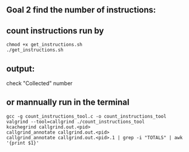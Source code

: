## Goal 2 find the number of instructions:
## count instructions run by 
```
chmod +x get_instructions.sh
./get_instructions.sh
```
## output: 
check "Collected" number

## or mannually run in the terminal
```
gcc -g count_instructions_tool.c -o count_instructions_tool
valgrind --tool=callgrind ./count_instructions_tool
kcachegrind callgrind.out.<pid>
callgrind_annotate callgrind.out.<pid>
callgrind_annotate callgrind.out.<pid>.1 | grep -i "TOTALS" | awk '{print $1}'
```

